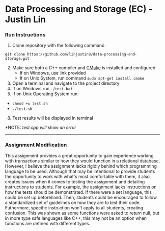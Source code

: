 # Data Processing and Storage (EC) - Justin Lin

### Run Instructions

1. Clone repository with the following command:

```
git clone https://github.com/linjustin8/data-processing-and-storage.git
```

2. Make sure both a C++ compiler and [CMake](https://cmake.org/download/) is installed and configured.
   - If on Windows, use link provided
   - If on Unix System, run command `sudo apt-get install cmake`
3. Open a terminal and navigate to the project directory
4. If on Windows run `./test.bat`
5. If on Unix Operating System run:

- `chmod +x test.sh`
- `./test.sh`

8. Test results will be displayed in terminal

*NOTE: *test.cpp will show an error*

---

### Assignment Modification

This assignment provides a great opportunity to gain experience working with transactions similar to how they would function in a relational database. However, I believe the assignment lacks rigidly behind which programming language to be used. Although that may be intentional to provide students the opportunity to work with what's most comfortable with them, it also creates issues when it comes to testing the assignment and detailing instructions to students. For example, the assignment lacks instructions on how the tests should be demonstrated. If there were a set language, this could be set up beforehand. Then, students could be encouraged to follow a standardized set of guidelines on how they are to test their code. Futhermore, specific instruction won't apply to all students, creating confusion. This was shown as some functions were asked to return null, but in more type safe languages like C++, this may not be an option when functions are defined with different types.
